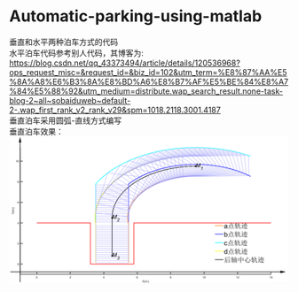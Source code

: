 # Automatic-parking-using-matlab
垂直和水平两种泊车方式的代码  
水平泊车代码参考别人代码，其博客为:  
https://blog.csdn.net/qq_43373494/article/details/120536968?ops_request_misc=&request_id=&biz_id=102&utm_term=%E8%87%AA%E5%8A%A8%E6%B3%8A%E8%BD%A6%E8%B7%AF%E5%BE%84%E8%A7%84%E5%88%92&utm_medium=distribute.wap_search_result.none-task-blog-2~all~sobaiduweb~default-2-.wap_first_rank_v2_rank_v29&spm=1018.2118.3001.4187  
垂直泊车采用圆弧-直线方式编写  
垂直泊车效果：  
![img](https://github.com/wangjunhe8127/Automatic-parking-using-matlab/blob/main/10.png)  
